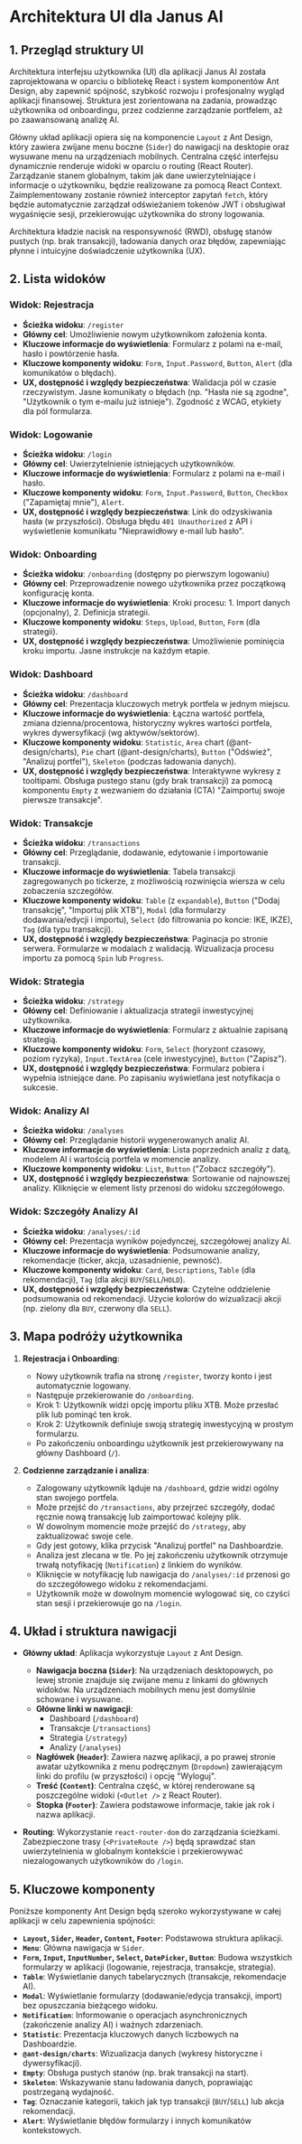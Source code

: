 # Architektura UI dla Janus AI

## 1. Przegląd struktury UI

Architektura interfejsu użytkownika (UI) dla aplikacji Janus AI została zaprojektowana w oparciu o bibliotekę React i system komponentów Ant Design, aby zapewnić spójność, szybkość rozwoju i profesjonalny wygląd aplikacji finansowej. Struktura jest zorientowana na zadania, prowadząc użytkownika od onboardingu, przez codzienne zarządzanie portfelem, aż po zaawansowaną analizę AI.

Główny układ aplikacji opiera się na komponencie `Layout` z Ant Design, który zawiera zwijane menu boczne (`Sider`) do nawigacji na desktopie oraz wysuwane menu na urządzeniach mobilnych. Centralna część interfejsu dynamicznie renderuje widoki w oparciu o routing (React Router). Zarządzanie stanem globalnym, takim jak dane uwierzytelniające i informacje o użytkowniku, będzie realizowane za pomocą React Context. Zaimplementowany zostanie również interceptor zapytań `fetch`, który będzie automatycznie zarządzał odświeżaniem tokenów JWT i obsługiwał wygaśnięcie sesji, przekierowując użytkownika do strony logowania.

Architektura kładzie nacisk na responsywność (RWD), obsługę stanów pustych (np. brak transakcji), ładowania danych oraz błędów, zapewniając płynne i intuicyjne doświadczenie użytkownika (UX).

## 2. Lista widoków

### Widok: Rejestracja
- **Ścieżka widoku**: `/register`
- **Główny cel**: Umożliwienie nowym użytkownikom założenia konta.
- **Kluczowe informacje do wyświetlenia**: Formularz z polami na e-mail, hasło i powtórzenie hasła.
- **Kluczowe komponenty widoku**: `Form`, `Input.Password`, `Button`, `Alert` (dla komunikatów o błędach).
- **UX, dostępność i względy bezpieczeństwa**: Walidacja pól w czasie rzeczywistym. Jasne komunikaty o błędach (np. "Hasła nie są zgodne", "Użytkownik o tym e-mailu już istnieje"). Zgodność z WCAG, etykiety dla pól formularza.

### Widok: Logowanie
- **Ścieżka widoku**: `/login`
- **Główny cel**: Uwierzytelnienie istniejących użytkowników.
- **Kluczowe informacje do wyświetlenia**: Formularz z polami na e-mail i hasło.
- **Kluczowe komponenty widoku**: `Form`, `Input.Password`, `Button`, `Checkbox` ("Zapamiętaj mnie"), `Alert`.
- **UX, dostępność i względy bezpieczeństwa**: Link do odzyskiwania hasła (w przyszłości). Obsługa błędu `401 Unauthorized` z API i wyświetlenie komunikatu "Nieprawidłowy e-mail lub hasło".

### Widok: Onboarding
- **Ścieżka widoku**: `/onboarding` (dostępny po pierwszym logowaniu)
- **Główny cel**: Przeprowadzenie nowego użytkownika przez początkową konfigurację konta.
- **Kluczowe informacje do wyświetlenia**: Kroki procesu: 1. Import danych (opcjonalny), 2. Definicja strategii.
- **Kluczowe komponenty widoku**: `Steps`, `Upload`, `Button`, `Form` (dla strategii).
- **UX, dostępność i względy bezpieczeństwa**: Umożliwienie pominięcia kroku importu. Jasne instrukcje na każdym etapie.

### Widok: Dashboard
- **Ścieżka widoku**: `/dashboard`
- **Główny cel**: Prezentacja kluczowych metryk portfela w jednym miejscu.
- **Kluczowe informacje do wyświetlenia**: Łączna wartość portfela, zmiana dzienna/procentowa, historyczny wykres wartości portfela, wykres dywersyfikacji (wg aktywów/sektorów).
- **Kluczowe komponenty widoku**: `Statistic`, `Area` chart (@ant-design/charts), `Pie` chart (@ant-design/charts), `Button` ("Odśwież", "Analizuj portfel"), `Skeleton` (podczas ładowania danych).
- **UX, dostępność i względy bezpieczeństwa**: Interaktywne wykresy z tooltipami. Obsługa pustego stanu (gdy brak transakcji) za pomocą komponentu `Empty` z wezwaniem do działania (CTA) "Zaimportuj swoje pierwsze transakcje".

### Widok: Transakcje
- **Ścieżka widoku**: `/transactions`
- **Główny cel**: Przeglądanie, dodawanie, edytowanie i importowanie transakcji.
- **Kluczowe informacje do wyświetlenia**: Tabela transakcji zagregowanych po tickerze, z możliwością rozwinięcia wiersza w celu zobaczenia szczegółów.
- **Kluczowe komponenty widoku**: `Table` (z `expandable`), `Button` ("Dodaj transakcję", "Importuj plik XTB"), `Modal` (dla formularzy dodawania/edycji i importu), `Select` (do filtrowania po koncie: IKE, IKZE), `Tag` (dla typu transakcji).
- **UX, dostępność i względy bezpieczeństwa**: Paginacja po stronie serwera. Formularze w modalach z walidacją. Wizualizacja procesu importu za pomocą `Spin` lub `Progress`.

### Widok: Strategia
- **Ścieżka widoku**: `/strategy`
- **Główny cel**: Definiowanie i aktualizacja strategii inwestycyjnej użytkownika.
- **Kluczowe informacje do wyświetlenia**: Formularz z aktualnie zapisaną strategią.
- **Kluczowe komponenty widoku**: `Form`, `Select` (horyzont czasowy, poziom ryzyka), `Input.TextArea` (cele inwestycyjne), `Button` ("Zapisz").
- **UX, dostępność i względy bezpieczeństwa**: Formularz pobiera i wypełnia istniejące dane. Po zapisaniu wyświetlana jest notyfikacja o sukcesie.

### Widok: Analizy AI
- **Ścieżka widoku**: `/analyses`
- **Główny cel**: Przeglądanie historii wygenerowanych analiz AI.
- **Kluczowe informacje do wyświetlenia**: Lista poprzednich analiz z datą, modelem AI i wartością portfela w momencie analizy.
- **Kluczowe komponenty widoku**: `List`, `Button` ("Zobacz szczegóły").
- **UX, dostępność i względy bezpieczeństwa**: Sortowanie od najnowszej analizy. Kliknięcie w element listy przenosi do widoku szczegółowego.

### Widok: Szczegóły Analizy AI
- **Ścieżka widoku**: `/analyses/:id`
- **Główny cel**: Prezentacja wyników pojedynczej, szczegółowej analizy AI.
- **Kluczowe informacje do wyświetlenia**: Podsumowanie analizy, rekomendacje (ticker, akcja, uzasadnienie, pewność).
- **Kluczowe komponenty widoku**: `Card`, `Descriptions`, `Table` (dla rekomendacji), `Tag` (dla akcji `BUY`/`SELL`/`HOLD`).
- **UX, dostępność i względy bezpieczeństwa**: Czytelne oddzielenie podsumowania od rekomendacji. Użycie kolorów do wizualizacji akcji (np. zielony dla `BUY`, czerwony dla `SELL`).

## 3. Mapa podróży użytkownika

1.  **Rejestracja i Onboarding**:
    -   Nowy użytkownik trafia na stronę `/register`, tworzy konto i jest automatycznie logowany.
    -   Następuje przekierowanie do `/onboarding`.
    -   Krok 1: Użytkownik widzi opcję importu pliku XTB. Może przesłać plik lub pominąć ten krok.
    -   Krok 2: Użytkownik definiuje swoją strategię inwestycyjną w prostym formularzu.
    -   Po zakończeniu onboardingu użytkownik jest przekierowywany na główny Dashboard (`/`).

2.  **Codzienne zarządzanie i analiza**:
    -   Zalogowany użytkownik ląduje na `/dashboard`, gdzie widzi ogólny stan swojego portfela.
    -   Może przejść do `/transactions`, aby przejrzeć szczegóły, dodać ręcznie nową transakcję lub zaimportować kolejny plik.
    -   W dowolnym momencie może przejść do `/strategy`, aby zaktualizować swoje cele.
    -   Gdy jest gotowy, klika przycisk "Analizuj portfel" na Dashboardzie.
    -   Analiza jest zlecana w tle. Po jej zakończeniu użytkownik otrzymuje trwałą notyfikację (`Notification`) z linkiem do wyników.
    -   Kliknięcie w notyfikację lub nawigacja do `/analyses/:id` przenosi go do szczegółowego widoku z rekomendacjami.
    -   Użytkownik może w dowolnym momencie wylogować się, co czyści stan sesji i przekierowuje go na `/login`.

## 4. Układ i struktura nawigacji

-   **Główny układ**: Aplikacja wykorzystuje `Layout` z Ant Design.
    -   **Nawigacja boczna (`Sider`)**: Na urządzeniach desktopowych, po lewej stronie znajduje się zwijane menu z linkami do głównych widoków. Na urządzeniach mobilnych menu jest domyślnie schowane i wysuwane.
    -   **Główne linki w nawigacji**:
        -   Dashboard (`/dashboard`)
        -   Transakcje (`/transactions`)
        -   Strategia (`/strategy`)
        -   Analizy (`/analyses`)
    -   **Nagłówek (`Header`)**: Zawiera nazwę aplikacji, a po prawej stronie awatar użytkownika z menu podręcznym (`Dropdown`) zawierającym linki do profilu (w przyszłości) i opcję "Wyloguj".
    -   **Treść (`Content`)**: Centralna część, w której renderowane są poszczególne widoki (`<Outlet />` z React Router).
    -   **Stopka (`Footer`)**: Zawiera podstawowe informacje, takie jak rok i nazwa aplikacji.

-   **Routing**: Wykorzystanie `react-router-dom` do zarządzania ścieżkami. Zabezpieczone trasy (`<PrivateRoute />`) będą sprawdzać stan uwierzytelnienia w globalnym kontekście i przekierowywać niezalogowanych użytkowników do `/login`.

## 5. Kluczowe komponenty

Poniższe komponenty Ant Design będą szeroko wykorzystywane w całej aplikacji w celu zapewnienia spójności:

-   **`Layout`, `Sider`, `Header`, `Content`, `Footer`**: Podstawowa struktura aplikacji.
-   **`Menu`**: Główna nawigacja w `Sider`.
-   **`Form`, `Input`, `InputNumber`, `Select`, `DatePicker`, `Button`**: Budowa wszystkich formularzy w aplikacji (logowanie, rejestracja, transakcje, strategia).
-   **`Table`**: Wyświetlanie danych tabelarycznych (transakcje, rekomendacje AI).
-   **`Modal`**: Wyświetlanie formularzy (dodawanie/edycja transakcji, import) bez opuszczania bieżącego widoku.
-   **`Notification`**: Informowanie o operacjach asynchronicznych (zakończenie analizy AI) i ważnych zdarzeniach.
-   **`Statistic`**: Prezentacja kluczowych danych liczbowych na Dashboardzie.
-   **`@ant-design/charts`**: Wizualizacja danych (wykresy historyczne i dywersyfikacji).
-   **`Empty`**: Obsługa pustych stanów (np. brak transakcji na start).
-   **`Skeleton`**: Wskazywanie stanu ładowania danych, poprawiając postrzeganą wydajność.
-   **`Tag`**: Oznaczanie kategorii, takich jak typ transakcji (`BUY`/`SELL`) lub akcja rekomendacji.
-   **`Alert`**: Wyświetlanie błędów formularzy i innych komunikatów kontekstowych.
